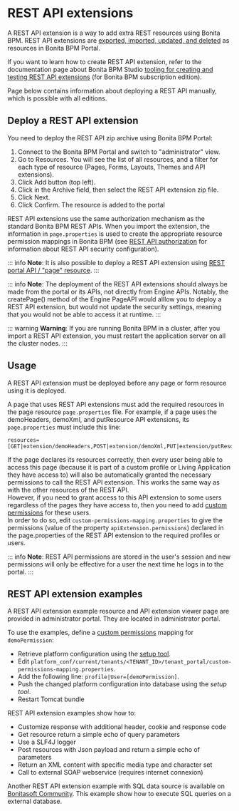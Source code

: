 # REST API extensions

A REST API extension is a way to add extra REST resources using Bonita BPM. REST API extensions are [exported, imported, updated, and deleted](resource-management.md) as resources in Bonita BPM Portal.

If you want to learn how to create REST API extension, refer to the documentation page about Bonita BPM Studio [tooling for creating and testing REST API extensions](rest-api-extensions.md) (for Bonita BPM subscription edition).

Page below contains information about deploying a REST API manually, which is possible with all editions.

## Deploy a REST API extension

You need to deploy the REST API zip archive using Bonita BPM Portal:

1. Connect to the Bonita BPM Portal and switch to "administrator" view.
1. Go to Resources. You will see the list of all resources, and a filter for each type of resource (Pages, Forms, Layouts, Themes and API extensions).
1. Click Add button (top left).
1. Click in the Archive field, then select the REST API extension zip file.
1. Click Next.
1. Click Confirm. The resource is added to the portal

REST API extensions use the same authorization mechanism as the standard Bonita BPM REST APIs. When you import the extension, the information in `page.properties` is used to create the appropriate resource permission mappings in Bonita BPM (see [REST API authorization](rest-api-authorization.md) for information about REST API security configuration).

::: info
**Note**: It is also possible to deploy a REST API extension using [REST portal API / "page" resource](portal-api.md#page).
:::

::: info
**Note**: The deployment of the REST API extensions should always be made from the portal or its APIs, not directly from Engine APIs. Notably, the createPage() method of the Engine PageAPI would alllow you to deploy a REST API extension, but would not update the security settings, meaning that you would not be able to access it at runtime. 
:::

::: warning
**Warning**: If you are running Bonita BPM in a cluster, after you import a REST API extension, you must restart the application server on all the cluster nodes.
:::

<a id="usage"/>

## Usage

A REST API extension must be deployed before any page or form resource using it is deployed.

A page that uses REST API extensions must add the required resources in the page resource `page.properties` file.
For example, if a page uses the demoHeaders, demoXml, and putResource API extensions, its `page.properties` must include this line:
```
resources=[GET|extension/demoHeaders,POST|extension/demoXml,PUT|extension/putResource]
```
If the page declares its resources correctly, then every user being able to access this page (because it is part of a custom profile or Living Application they have access to)
will also be automatically granted the necessary permissions to call the REST API extension. This works the same way as with the other resources of the REST API.  
However, if you need to grant access to this API extension to some users regardless of the pages they have access to, then you need to add [custom permissions](rest-api-authorization.md#custom-permissions-mapping) for these users.  
In order to do so, edit `custom-permissions-mapping.properties` to give the permissions (value of the property `apiExtension.permissions`) declared in the page.properties of the REST API extension to the required profiles or users.

::: info
**Note**: REST API permissions are stored in the user's session and new permissions will only be effective for a user the next time he logs in to the portal.
:::

## REST API extension examples

A REST API extension example resource and API extension viewer page are provided in administrator portal. They are located in administrator portal.

To use the examples, define a [custom permissions](rest-api-authorization.md#custom-permissions-mapping) mapping for `demoPermission`:

* Retrieve platform configuration using the [setup tool](BonitaBPM_platform_setup.md#update_platform_conf).
* Edit `platform_conf/current/tenants/<TENANT_ID>/tenant_portal/custom-permissions-mapping.properties`.
* Add the following line: `profile|User=[demoPermission]`.
* Push the changed platform configuration into database using the _setup tool_.
* Restart Tomcat bundle


REST API extension examples show how to:

* Customize response with additional header, cookie and response code
* Get resource return a simple echo of query parameters
* Use a SLF4J logger
* Post resources with Json payload and return a simple echo of parameters
* Return an XML content with specific media type and character set
* Call to external SOAP webservice (requires internet connexion)

Another REST API extension example with SQL data source is available on [Bonitasoft Community](http://community.bonitasoft.com/project/data-source-rest-api-extension). This example show how to execute SQL queries on a external database.
